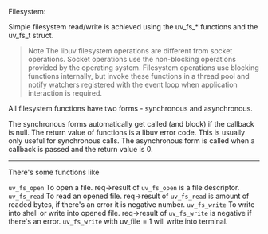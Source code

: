Filesystem:

Simple filesystem read/write is achieved using the uv_fs_* functions and the uv_fs_t struct.

> Note
The libuv filesystem operations are different from socket operations. Socket operations use the non-blocking operations provided by the operating system. Filesystem operations use blocking functions internally, but invoke these functions in a thread pool and notify watchers registered with the event loop when application interaction is required. 

All filesystem functions have two forms - synchronous and asynchronous.

The synchronous forms automatically get called (and block) if the callback is null. The return value of functions is a libuv error code. This is usually only useful for synchronous calls. The asynchronous form is called when a callback is passed and the return value is 0.

----

There's some functions like 

`uv_fs_open` To open a file. req->result of `uv_fs_open` is a file descriptor.
`uv_fs_read` To read an opened file. req->result of `uv_fs_read` is amount of readed bytes, if there's an error it is negative number.
`uv_fs_write` To write into shell or write into opened file. req->result of `uv_fs_write` is negative if there's an error. `uv_fs_write` with uv_file = 1 will write into terminal.